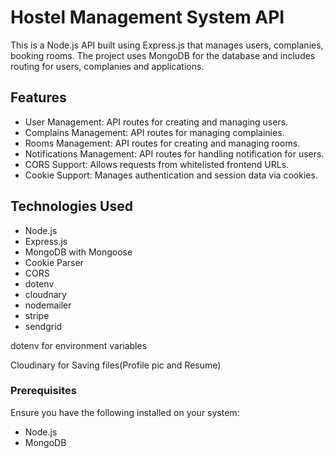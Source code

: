 # Hostel Management System API

This is a Node.js API built using Express.js that manages users, complanies, booking rooms. The project uses MongoDB for the database and includes routing for users, complanies and applications.

## Features

+ User Management: API routes for creating and managing users.
+ Complains Management: API routes for managing complainies.
+ Rooms Management: API routes for creating and managing rooms.
+ Notifications Management: API routes for handling notification for users.
+ CORS Support: Allows requests from whitelisted frontend URLs.
+ Cookie Support: Manages authentication and session data via cookies.


## Technologies Used

+ Node.js
+ Express.js
+ MongoDB with Mongoose
+ Cookie Parser
+ CORS
+ dotenv
+ cloudnary
+ nodemailer
+ stripe
+ sendgrid

 
dotenv for environment variables

Cloudinary for Saving files(Profile pic and Resume)


### Prerequisites

Ensure you have the following installed on your system:
+ Node.js
+ MongoDB
